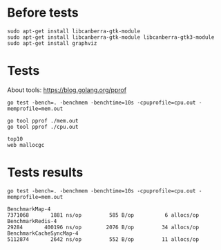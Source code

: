 # Before tests
```
sudo apt-get install libcanberra-gtk-module
sudo apt-get install libcanberra-gtk-module libcanberra-gtk3-module
sudo apt-get install graphviz
```

# Tests
About tools: https://blog.golang.org/pprof
```
go test -bench=. -benchmem -benchtime=10s -cpuprofile=cpu.out -memprofile=mem.out
```

```
go tool pprof ./mem.out
go tool pprof ./cpu.out
```

```
top10
web mallocgc
```
# Tests results

```
go test -bench=. -benchmem -benchtime=10s -cpuprofile=cpu.out -memprofile=mem.out

BenchmarkMap-4
7371068	      1881 ns/op	     585 B/op	       6 allocs/op
BenchmarkRedis-4
29284	    400196 ns/op	    2076 B/op	      34 allocs/op
BenchmarkCacheSyncMap-4
5112874	      2642 ns/op	     552 B/op	      11 allocs/op

```
